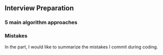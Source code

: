 ## Interview Preparation




### 5 main algorithm approaches



### Mistakes
In the part, I would like to summarize the mistakes I commit during coding.





